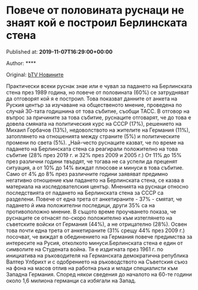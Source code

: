 
# Повече от половината руснаци не знаят кой е построил Берлинската стена

Published at: **2019-11-07T16:29:00+00:00**

Author: ****

Original: [bTV Новините](https://btvnovinite.bg/svetut/poveche-ot-polovinata-rusnaci-ne-znajat-koj-e-postroil-berlinskata-stena.html)

Практически всеки руснак знае или е чувал за падането на Берлинската стена през 1989 година, но повече от половината (60%) се затрудняват да отговорят кой я е построил. Това показват данните от анкета на Руския център за изучаване на общественото мнение, проведена по случай 30-тата годишнина от това събитие, съобщи ТАСС.
В отговор на въпрос за причините за това събитие, руснаците отговарят, че до това е довела смяната на политическия курс на СССР (17%), решението на Михаил Горбачов (13%), недоволството на жителите на Германия (11%), затоплянето на отношенията между страните (5%) и политическите промени по света (5%).
„Най-често руснаците казват, че по време на падането на Берлинската стена са реагирали положително на това събитие (28% през 2019 г. и 32% през 2009 и 2005 г.) От 11% до 15% през различни години твърдят, че тогава не са успели да преценят ситуация, а от 10% до 14% виждат плюсове и минуси в това събитие.
Само от 4% до 8% през различните години заявяват предимно негативно отношение към падането на Берлинската стена, се казва в материала на изследователския център.
Мненията на руснаци относно последствията от падането на Берлинската стена за СССР са разделени.
Повече от една трета от анкетираните - 37% - смятат, че падането й има положителни последици, други 35% са на противоположно мнение. В същото време проучването показа, че руснаците се отнасят по-скоро положително към изтеглянето на съветските войски от Германия (44%), а не отрицателно (28%).
Освен това почти една трета от анкетираните (31% срещу 44% през 2009 г.) посочват, че виждат в обединението на Германия повече предимства за интересите на Русия, отколкото минуси.Берлинската стена е един от символите на Студената война. Тя е издигната през 1961 г. по инициатива на ръководителя на Германската демократична република Валтер Улбрихт и с одобрението на ръководството на Съветския съюз на фона на масов отлив на работна ръка и млади специалисти към Западна Германия. Според някои сведения до началото на 60-те години около 1,6 милиона германци са избягали на Запад.
